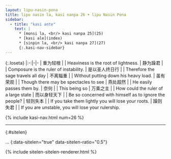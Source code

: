```yaml
---
layout: lipu-nasin-pona
title: lipu nasin la, kasi nanpa 26 • lipu Nasin Pona
sidebar:
  - title: "kasi ante"
    text: |
      * [monsi la, <br/> kasi nanpa 25](25)
      * [kasi ale](index)
      * [sinpin la, <br/> kasi nanpa 27](27)
      {:.kasi-nav-sidebar}
---
```


{:.loseta}
|:-:|-|-
| 重为轻根             |  | Heaviness is the root of lightness.
| 静为躁君             |  | Composure is the ruler of instability.
| 是以圣人<wbr/>终日行 |  | Therefore the sage travels all day
| 不离辎重             |  | Without putting down his heavy load.
| 虽有荣观             |  | Though there may be spectacles to see
| 燕处超然             |  | He easily passes them by.
| 奈何                 |  | This being so
| 万乘之主             |  | How could the ruler of a large state
| 而以身轻天下         |  | Be so concerned with himself as to ignore the people?
| 轻则失本             |  | If you take them lightly you will lose your roots.
| 躁则失君             |  | If you are unstable, you will lose your rulership.

{% include kasi-nav.html num=26 %}

-------
{:#sitelen}

...
{:data-sitelen="true" data-sitelen-ratio="0.5"}

{% include sitelen-sitelen-renderer.html %}
